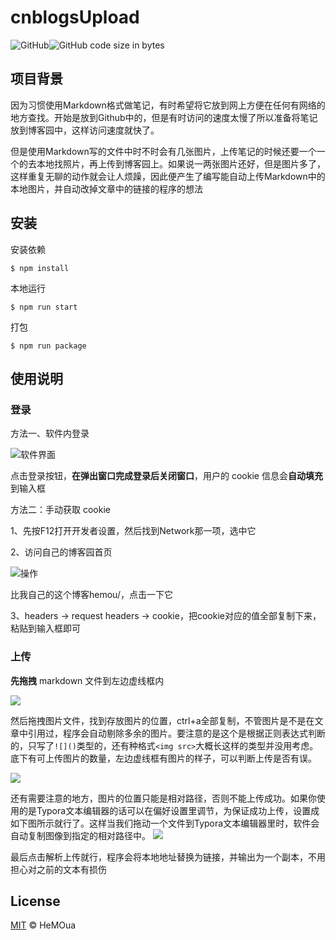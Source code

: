 # cnblogsUpload

![GitHub](https://img.shields.io/github/license/HeMOua/cnblogsUpload)![GitHub code size in bytes](https://img.shields.io/github/languages/code-size/HeMOua/cnblogsUpload)


## 项目背景

​	因为习惯使用Markdown格式做笔记，有时希望将它放到网上方便在任何有网络的地方查找。开始是放到Github中的，但是有时访问的速度太慢了所以准备将笔记放到博客园中，这样访问速度就快了。

​	但是使用Markdown写的文件中时不时会有几张图片，上传笔记的时候还要一个一个的去本地找照片，再上传到博客园上。如果说一两张图片还好，但是图片多了，这样重复无聊的动作就会让人烦躁，因此便产生了编写能自动上传Markdown中的本地图片，并自动改掉文章中的链接的程序的想法

## 安装

安装依赖

```shell
$ npm install
```

本地运行

```shell
$ npm run start
```

打包

```shell
$ npm run package
```

## 使用说明

### 登录

方法一、软件内登录

![软件界面](https://img2023.cnblogs.com/other/1491349/202301/1491349-20230115224809784-1540017174.png)

点击登录按钮，**在弹出窗口完成登录后关闭窗口**，用户的 cookie 信息会**自动填充**到输入框



方法二：手动获取 cookie

1、先按F12打开开发者设置，然后找到Network那一项，选中它

2、访问自己的博客园首页

![操作](https://img2020.cnblogs.com/blog/1491349/202005/1491349-20200509092434698-955659134.png)

比我自己的这个博客hemou/，点击一下它

3、headers -> request headers -> cookie，把cookie对应的值全部复制下来，粘贴到输入框即可

### 上传

**先拖拽** markdown 文件到左边虚线框内

![](https://img2020.cnblogs.com/blog/1491349/202005/1491349-20200509092432176-2015116906.png)

然后拖拽图片文件，找到存放图片的位置，ctrl+a全部复制，不管图片是不是在文章中引用过，程序会自动剔除多余的图片。要注意的是这个是根据正则表达式判断的，只写了`![]()`类型的，还有种格式`<img src>`大概长这样的类型并没用考虑。底下有可上传图片的数量，左边虚线框有图片的样子，可以判断上传是否有误。

![](https://img2020.cnblogs.com/blog/1491349/202005/1491349-20200509092433190-1409077563.gif)

还有需要注意的地方，图片的位置只能是相对路径，否则不能上传成功。如果你使用的是Typora文本编辑器的话可以在偏好设置里调节，为保证成功上传，设置成如下图所示就行了。这样当我们拖动一个文件到Typora文本编辑器里时，软件会自动复制图像到指定的相对路径中。
![](https://img2020.cnblogs.com/blog/1491349/202005/1491349-20200509092432821-2137018504.png)

最后点击解析上传就行，程序会将本地地址替换为链接，并输出为一个副本，不用担心对之前的文本有损伤

## License

[MIT](https://github.com/HeMOua/cnblogsUpload/blob/master/LICENSE) © HeMOua